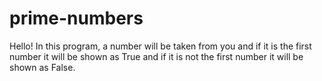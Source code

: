 # prime-numbers
Hello!
In this program, a number will be taken from you and if it is the first number it will be shown as True and if it is not the first number it will be shown as False.

